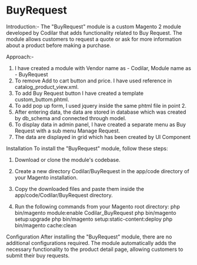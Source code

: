 # BuyRequest
Introduction:-
The "BuyRequest" module is a custom Magento 2 module developed by Codilar that adds functionality related to Buy Request. The module allows customers to request a quote or ask for more information about a product before making a purchase. 

Approach:-
1. I have created a module with Vendor name as - Codilar, Module name as - BuyRequest
1. To remove Add to cart button and price. I have used reference in catalog_product_view.xml.
2. To add Buy Request button I have created a template custom_buttom.phtml.
3. To add pop up form, I used jquery inside the same phtml file in point 2.
4. After entering data, the data are stored in database which was created by db_schema and connected through model.
5. To display data in admin panel, I have created a separate menu as Buy Request with a sub menu Manage Request.
6. The data are displayed in grid which has been created by UI Component

Installation
To install the "BuyRequest" module, follow these steps:

1. Download or clone the module's codebase.

2. Create a new directory Codilar/BuyRequest in the app/code directory of your Magento installation.

3. Copy the downloaded files and paste them inside the app/code/Codilar/BuyRequest directory.

4. Run the following commands from your Magento root directory:
php bin/magento module:enable Codilar_BuyRequest
php bin/magento setup:upgrade
php bin/magento setup:static-content:deploy
php bin/magento cache:clean

Configuration
After installing the "BuyRequest" module, there are no additional configurations required. The module automatically adds the necessary functionality to the product detail page, allowing customers to submit their buy requests.
